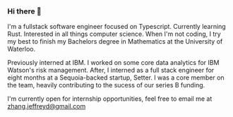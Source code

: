 ### Hi there 👋

I'm a fullstack software engineer focused on Typescript. Currently learning Rust. Interested in all things computer science. When I'm not coding, I try my best to finish my Bachelors degree in Mathematics at the University of Waterloo.

Previously interned at IBM. I worked on some core data analytics for IBM Watson's risk management. After, I interned as a full stack engineer for eight months at a Sequoia-backed startup, Setter. I was a core member on the team, heavily contributing to the sucess of our series B funding.

I'm currently open for internship opportunities, feel free to email me at zhang.jeffreyd@gmail.com
